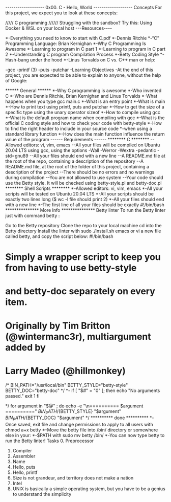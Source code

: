 ------------------- 0x00. C - Hello, World -------------------
Concepts
For this project, we expect you to look at these concepts:

///// C programming //////
Struggling with the sandbox? Try this: Using Docker & WSL on your local host
---Resources----

*-Everything you need to know to start with C.pdf
*-Dennis Ritchie
*-“C” Programming Language: Brian Kernighan
*-Why C Programming Is Awesome
*-Learning to program in C part 1
*-Learning to program in C part 2
*-Understanding C program Compilation Process
*-Betty Coding Style
*-Hash-bang under the hood
*-Linus Torvalds on C vs. C++
man or help:

-gcc
-printf (3)
-puts
-putchar
-Learning Objectives
-At the end of this project, you are expected to be able to explain to anyone,
without the help of Google:

****** General ******
*-Why C programming is awesome
*-Who invented C
*-Who are Dennis Ritchie, Brian Kernighan and Linus Torvalds
*-What happens when you type gcc main.c
*-What is an entry point
*-What is main
*-How to print text using printf, puts and putchar
*-How to get the size of a specific type using the unary operator sizeof
*-How to compile using gcc
*-What is the default program name when compiling with gcc
*-What is the official C coding style and how to check your code with betty-style
*-How to find the right header to include in your source code
*-when using a standard library function
*-How does the main function influence the return value of the program
------ Requirements ------
******** C ********
--Allowed editors: vi, vim, emacs
--All your files will be compiled on Ubuntu 20.04 LTS using gcc,
using the options -Wall -Werror -Wextra -pedantic -std=gnu89
--All your files should end with a new line
--A README.md file at the root of the repo, containing a description of the repository
--A README.md file, at the root of the folder of this project,
containing a description of the project
--There should be no errors and no warnings during compilation
--You are not allowed to use system
--Your code should use the Betty style. It will be checked
using betty-style.pl and betty-doc.pl
******** Shell Scripts ********
*-Allowed editors: vi, vim, emacs
*-All your scripts will be tested on Ubuntu 20.04 LTS
*-All your scripts should be exactly two lines long ($ wc -l file should print 2)
*-All your files should end with a new line
*-The first line of all your files should be exactly #!/bin/bash
*************** More Info ***************
Betty linter
To run the Betty linter just with command betty <filename>:

Go to the Betty repository
Clone the repo to your local machine
cd into the Betty directory
Install the linter with sudo ./install.sh
emacs or vi a new file called betty, and copy the script below:
#!/bin/bash
# Simply a wrapper script to keep you from having to use betty-style
# and betty-doc separately on every item.
# Originally by Tim Britton (@wintermanc3r), multiargument added by
# Larry Madeo (@hillmonkey)

/* BIN_PATH="/usr/local/bin"
BETTY_STYLE="betty-style"
BETTY_DOC="betty-doc"
*/
*- if [ "$#" = "0" ]; then
    echo "No arguments passed."
    exit 1
fi

*/
    for argument in "$@" ; do
    echo -e "\n========== $argument =========="
    ${BIN_PATH}/${BETTY_STYLE} "$argument"
    ${BIN_PATH}/${BETTY_DOC} "$argument"
*/
********** done **********
*-Once saved, exit file and change permissions
to apply to all users with chmod a+x betty
*-Move the betty file into /bin/ directory or somewhere else in your:
*-$PATH with sudo mv betty /bin/
*-You can now type betty <filename> to run the Betty linter!
Tasks
0. Preprocessor
1. Compiler
2. Assembler
3. Name
4. Hello, puts
5. Hello, printf
6. Size is not grandeur, and territory does not make a nation
7. Intel
8. UNIX is basically a simple operating system, but you have to be a genius
to understand the simplicity
